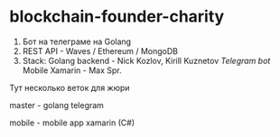 # blockchain-founder-charity

1) Бот на телеграме на Golang
2) REST API - Waves / Ethereum / MongoDB
3) Stack:
Golang backend - Nick Kozlov, Kirill Kuznetov *Telegram bot*
Mobile Xamarin - Max Spr.

Тут несколько веток для жюри

master - golang telegram

mobile - mobile app xamarin (C#)

